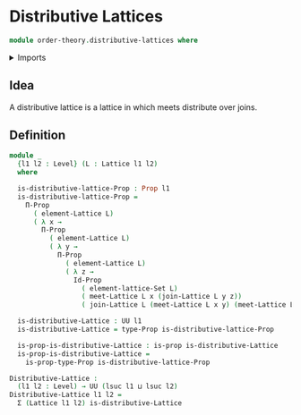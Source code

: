 # Distributive Lattices

```agda
module order-theory.distributive-lattices where
```

<details><summary>Imports</summary>

```agda
open import foundation.dependent-pair-types
open import foundation.propositions
open import foundation.sets
open import foundation.universe-levels
open import order-theory.lattices
```

</details>

## Idea

A distributive lattice is a lattice in which meets distribute over joins.

## Definition

```agda
module _
  {l1 l2 : Level} (L : Lattice l1 l2)
  where

  is-distributive-lattice-Prop : Prop l1
  is-distributive-lattice-Prop =
    Π-Prop
      ( element-Lattice L)
      ( λ x →
        Π-Prop
          ( element-Lattice L)
          ( λ y →
            Π-Prop
              ( element-Lattice L)
              ( λ z →
                Id-Prop
                  ( element-lattice-Set L)
                  ( meet-Lattice L x (join-Lattice L y z))
                  ( join-Lattice L (meet-Lattice L x y) (meet-Lattice L x z)))))

  is-distributive-Lattice : UU l1
  is-distributive-Lattice = type-Prop is-distributive-lattice-Prop

  is-prop-is-distributive-Lattice : is-prop is-distributive-Lattice
  is-prop-is-distributive-Lattice =
    is-prop-type-Prop is-distributive-lattice-Prop

Distributive-Lattice :
  (l1 l2 : Level) → UU (lsuc l1 ⊔ lsuc l2)
Distributive-Lattice l1 l2 =
  Σ (Lattice l1 l2) is-distributive-Lattice
```
